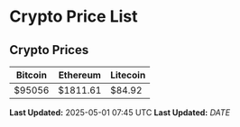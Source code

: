 # Crypto Price List

## Crypto Prices
| Bitcoin | Ethereum | Litecoin |
| ------- | -------- | -------- |
| $95056 | $1811.61 | $84.92 |
**Last Updated:** 2025-05-01 07:45 UTC
**Last Updated:** $DATE$
